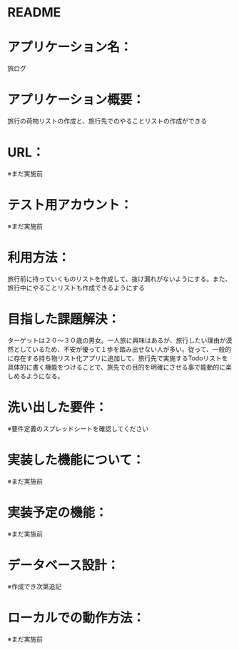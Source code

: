 # README

# アプリケーション名：
旅ログ

# アプリケーション概要：
旅行の荷物リストの作成と、旅行先でのやることリストの作成ができる

# URL：
※まだ実施前

# テスト用アカウント：
※まだ実施前

# 利用方法：
旅行前に持っていくものリストを作成して、抜け漏れがないようにする。また、旅行中にやることリストも作成できるようにする

# 目指した課題解決：
ターゲットは２０〜３０歳の男女。一人旅に興味はあるが、旅行したい理由が漠然としているため、不安が優って１歩を踏み出せない人が多い。従って、一般的に存在する持ち物リスト化アプリに追加して、旅行先で実施するTodoリストを具体的に書く機能をつけることで、旅先での目的を明確にさせる事で能動的に楽しめるようになる。

# 洗い出した要件：
※要件定義のスプレッドシートを確認してください

# 実装した機能について：
※まだ実施前

# 実装予定の機能：
※まだ実施前

# データベース設計：
※作成でき次第追記

# ローカルでの動作方法：
※まだ実施前
